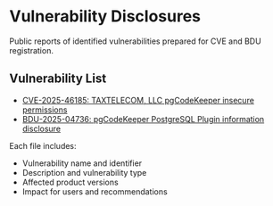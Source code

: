 
# Vulnerability Disclosures

Public reports of identified vulnerabilities prepared for CVE and BDU registration.

## Vulnerability List

- [CVE-2025-46185: TAXTELECOM, LLC pgCodeKeeper insecure permissions](./CVE-2025-46185_pgcodekeeper.md)
- [BDU-2025-04736: pgCodeKeeper PostgreSQL Plugin information disclosure](./BDU-2025-04736_pgcodekeeper.md)

Each file includes:
- Vulnerability name and identifier
- Description and vulnerability type
- Affected product versions
- Impact for users and recommendations
